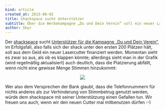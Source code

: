 ```yaml
---
kind: article
created_at: 2015-06-02
title: shackspace sucht Unterstützer
subtitle: Über die Werbekampagne „Du und Dein Verein“ soll ein neuer Lasercutter finanziert werden
author: Skyr
---
```

Der [shackspace](http://shackspace.de) sucht [Unterstützer für die
Kampagne „Du und Dein Verein“](https://verein.ing-diba.de/soziales/70327/shack-ev),
im Erfolgsfall, also falls sich der shack unter den ersten 200 Plätzen
hält, soll aus dem Geld ein neuer Lasercutter finanziert werden.
Momentan sieht es zwar so aus, als ob es klappen könnte; allerdings
sieht man in der Grafik (wird regelmäßig aktualisiert) auch deutlich,
dass die Platzierung abfällt, wenn nicht eine gewisse Menge Stimmen
hinzukommt:
<br>
<center><img src="//www.cccs.de/data/shack-votes.png" /></center>

<!--break-->

Wer also dem Versprechen der Bank glaubt, dass die Telefonnummern für
nichts anderes als zur Verhinderung von Stimmbetrug genutzt werden,
würde dem shackspace mit seiner Unterstützung einen Gefallen tun. Wir
freuen uns auch, wenn wir den neuen Cutter mal mitbenutzen dürfen :-)

